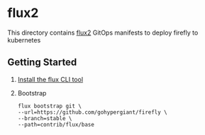 # flux2

This directory contains [flux2](https://fluxcd.io/) GitOps manifests to deploy firefly to kubernetes

## Getting Started

1.  [Install the flux CLI tool](https://fluxcd.io/docs/get-started/#install-the-flux-cli)

2.  Bootstrap
    ```
    flux bootstrap git \
    --url=https://github.com/gohypergiant/firefly \
    --branch=stable \
    --path=contrib/flux/base
    ```
